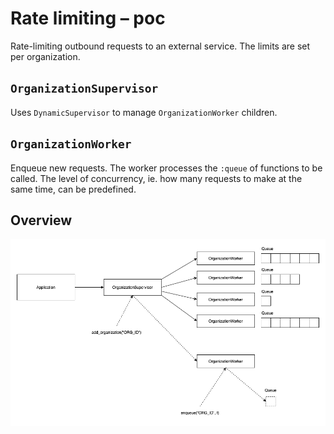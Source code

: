 # Rate limiting – poc

Rate-limiting outbound requests to an external service. The limits are set per organization.

## `OrganizationSupervisor`

Uses `DynamicSupervisor` to manage `OrganizationWorker` children.

## `OrganizationWorker`

Enqueue new requests. The worker processes the `:queue` of functions to be called. The level of concurrency, ie. how many requests to make at the same time, can be predefined.

## Overview

![Overview](./docs/overview.png)
